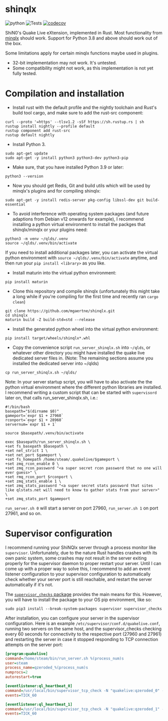 # shinqlx
![python](https://img.shields.io/badge/python-3.8%7C3.9%7C3.10%7C3.11-blue.svg)
![Tests](https://github.com/mgaertne/shinqlx/actions/workflows/ci.yml/badge.svg)
[![codecov](https://codecov.io/gh/mgaertne/shinqlx/branch/main/graph/badge.svg?token=VK9QI52BZX)](https://codecov.io/gh/mgaertne/shinqlx)

ShiN0's Quake Live eXtension, implemented in Rust. Most functionality from [minqlx](https://raw.githubusercontent.com/MinoMino/minqlx) should work. Support for Python 3.8 and above should work out of the box.

Some limitations apply for certain minqlx functions maybe used in plugins.
* 32-bit implementation may not work. It's untested.
* Some compatibility might not work, as this implementation is not yet fully tested.

# Compilation and installation
- Install rust with the default profile and the nightly toolchain and Rust's build tool cargo, and make sure to add the rust-src component:
```shell
curl --proto '=https' --tlsv1.2 -sSf https://sh.rustup.rs | sh
rustup install nightly --profile default
rustup component add rust-src
rustup default nightly
```

- Install Python 3.

```shell
sudo apt-get update
sudo apt-get -y install python3 python3-dev python3-pip
```

- Make sure, that you have installed Python 3.9 or later:
```shell
python3 --version
```

- Now you should get Redis, Git and build utils which will be used by minqlx's plugins and for compiling shinqlx:
```shell
sudo apt-get -y install redis-server pkg-config libssl-dev git build-essential
```

- To avoid interference with operating system packages (and future adaptions from Debian v12 onwards for example), I recommend installing a python virtual environment to install the packges that shinqlx/minqlx or your plugins need:
```shell
python3 -m venv ~/qlds/.venv
source ~/qlds/.venv/bin/activate
```
If you need to install additional packages later, you can activate the virtual python environment with `source ~/qlds/.venv/bin/activate` anytime, and then run your `pip install <library>` as you like.

- Install maturin into the virtual python environment:
```shell
pip install maturin
```

- Clone this repository and compile shinqlx (unfortunately this might take a long while if you're compiling for the first time and recently ran `cargo clean`)

```shell
git clone https://github.com/mgaertne/shinqlx.git
cd shinqlx
maturin build -Z build-std=std --release
```

- Install the generated python wheel into the virtual python environment:
```shell
pip install target/wheels/shinqlx*.whl
```

- Copy the convenience script `run_server_shinqlx.sh` into `~/qlds`, or whatever other directory you might have installed the quake live dedicated server files in. (Note: The remaining sections assume you installed the dedicated server into ~/qlds)
```shell
cp run_server_shinqlx.sh ~/qlds/
```

Note: In your server startup script, you will have to also activate the the python virtual environment where the different python libraries are installed. I recommend writing a custom script that can be started with `supervisord` later on, that calls run_server_shinqlx.sh, i.e.:
```shell
#!/bin/bash
basepath="$(dirname $0)"
gameport=`expr $1 + 27960`
rconport=`expr $1 + 28960`
servernum=`expr $1 + 1`

source $basepath/.venv/bin/activate

exec $basepath/run_server_shinqlx.sh \
+set fs_basepath $basepath \
+set net_strict 1 \
+set net_port $gameport \
+set fs_homepath /home/steam/.quakelive/$gameport \
+set zmq_rcon_enable 0 \
+set zmq_rcon_password "<a super secret rcon password that no one will ever guess>" \
+set rmq_rcon_port $rconport \
+set zmq_stats_enable 1 \
+set zmq_stats_password "<a super secret stats password that sites like qlstats.net will need to know to gather stats from your server>" \
+set zmq_stats_port $gameport
```

`run_server.sh 0` will start a server on port 27960, `run_server.sh 1` on port 27961, and so on.

# Supervisor configuration
I recommend running your ShiNQlx server through a process monitor like `supervisor`. Unfortunately, due to the nature Rust handles crashes with its own panic system, some crashes may not result in the server exiting properly for the supervisor daemon to proper restart your server. Until I can come up with a proper way to solve this, I recommend to add an event listener configuration to your supervisor configuration to automatically check whether your server port is still reachable, and restart the server automatically if it's not.

The [`supervisor_checks` package](https://github.com/vovanec/supervisor_checks) provides the main means for this. However, you will have to install the package to your OS pip environment, like so:
```shell
sudo pip3 install --break-system-packages supervisor supervisor_checks
```

After installation, you can configure your server in the supervisor configuration. Here is an example `/etc/supervisor/conf.d/quakelive.conf`, running two servers on the same host, and the supervisor_checks checking every 60 seconds for connectivity to the respective port (27960 and 27961) and restarting the server in case it stopped responding to TCP connection attempts on the server port:
```ini
[program:quakelive]
command=/home/steam/bin/run_server.sh %(process_num)s
user=steam
process_name=qzeroded_%(process_num)s
numprocs=2
autorestart=true

[eventlistener:ql_heartbeat_0]
command=/usr/local/bin/supervisor_tcp_check -N "quakelive:qzeroded_0" -n ql_heartbeat_0 -r 1 -p 27960
events=TICK_60

[eventlistener:ql_heartbeat_1]
command=/usr/local/bin/supervisor_tcp_check -N "quakelive:qzeroded_1" -n ql_heartbeat_1 -r 1 -p 27961
events=TICK_60
```
